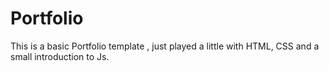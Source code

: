# Portfolio
This is a basic Portfolio template , just played a little with HTML, CSS and a small introduction to Js.
